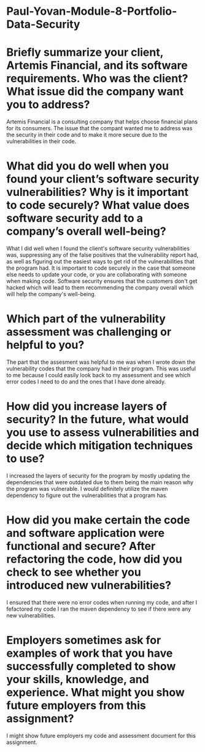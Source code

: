 # Paul-Yovan-Module-8-Portfolio-Data-Security


# Briefly summarize your client, Artemis Financial, and its software requirements. Who was the client? What issue did the company want you to address?
Artemis Financial is a consulting company that helps choose financial plans for its consumers. The issue that the compant wanted me to address was the security in their code and to make it more secure due to the vulnerabilities in their code.

# What did you do well when you found your client’s software security vulnerabilities? Why is it important to code securely? What value does software security add to a company’s overall well-being?
What I did well when I found the client's software security vulnerabilities was, suppressing any of the false positives that the vulnerability report had, as well as figuring out the easiest ways to get rid of the vulnerabilities that the program had. It is important to code securely in the case that someone else needs to update your code, or you are collaborating with someone when making code. Software security ensures that the customers don't get hacked which will lead to them recommending the company overall which will help the company's well-being.

# Which part of the vulnerability assessment was challenging or helpful to you?
The part that the assesment was helpful to me was when I wrote down the vulnerability codes that the company had in their program. This was useful to me because I could easily look back to my assessment and see which error codes I need to do and the ones that I have done already.

# How did you increase layers of security? In the future, what would you use to assess vulnerabilities and decide which mitigation techniques to use?
I increased the layers of security for the program by mostly updating the dependencies that were outdated due to them being the main reason why the program was vulnerable. I would definitely utilize the maven dependency to figure out the vulnerabilities that a program has.

# How did you make certain the code and software application were functional and secure? After refactoring the code, how did you check to see whether you introduced new vulnerabilities?
I ensured that there were no error codes when running my code, and after I fefactored my code I ran the maven dependency to see if there were any new vulnerabilities.

# Employers sometimes ask for examples of work that you have successfully completed to show your skills, knowledge, and experience. What might you show future employers from this assignment?
I might show future employers my code and assessment document for this assignment.
